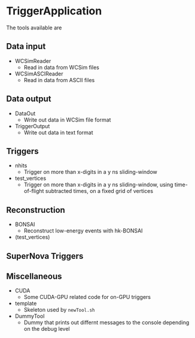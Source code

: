 # TriggerApplication

The tools available are

## Data input

* WCSimReader
  * Read in data from WCSim files
* WCSimASCIReader
  * Read in data from ASCII files

## Data output

* DataOut
  * Write out data in WCSim file format
* TriggerOutput
  * Write out data in text format

## Triggers

* nhits
  * Trigger on more than x-digits in a y ns sliding-window
* test_vertices
  * Trigger on more than x-digits in a y ns sliding-window, using time-of-flight subtracted times, on a fixed grid of vertices

## Reconstruction

* BONSAI
  * Reconstruct low-energy events with hk-BONSAI
* (test_vertices)

## SuperNova Triggers

## Miscellaneous

* CUDA
  * Some CUDA-GPU related code for on-GPU triggers
* template
  * Skeleton used by `newTool.sh`
* DummyTool
  * Dummy that prints out differnt messages to the console depending on the debug level
